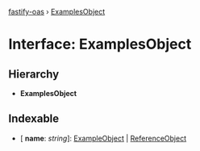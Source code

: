 [fastify-oas](../README.md) › [ExamplesObject](examplesobject.md)

# Interface: ExamplesObject

## Hierarchy

* **ExamplesObject**

## Indexable

* \[ **name**: *string*\]: [ExampleObject](exampleobject.md) | [ReferenceObject](referenceobject.md)
